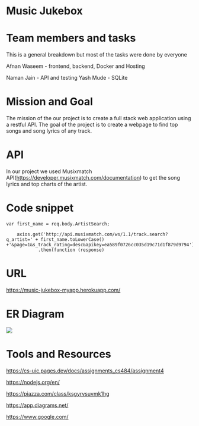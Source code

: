 ﻿# Music Jukebox

# Team members and tasks
This is a general breakdown but most of the tasks were done by everyone

Afnan Waseem - frontend, backend, Docker and Hosting

Naman Jain - API and testing
Yash Mude - SQLite

# Mission and Goal
The mission of the our project is to create a full stack web application using a restful API.
The goal of the project is to create a webpage to find top songs and song lyrics of any track.

# API
In our project we used Musixmatch API(https://developer.musixmatch.com/documentation) to get the song lyrics and top charts of the artist.

# Code snippet
    var first_name = req.body.ArtistSearch;

        axios.get('http://api.musixmatch.com/ws/1.1/track.search?q_artist=' + first_name.toLowerCase() +'&page=1&s_track_rating=desc&apikey=ea589f0726cc035d19c71d1f879d9794')
                .then(function (response)

# URL

https://music-jukebox-myapp.herokuapp.com/

# ER Diagram
![](myapp/ER.JPG)

# Tools and Resources
https://cs-uic.pages.dev/docs/assignments_cs484/assignment4

https://nodejs.org/en/

https://piazza.com/class/ksgyrvsuvmk1hg

https://app.diagrams.net/

https://www.google.com/
